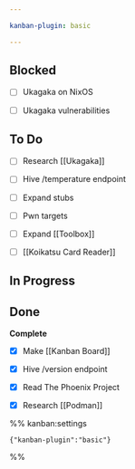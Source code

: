 ```yaml
---

kanban-plugin: basic

---
```


## Blocked

- [ ] Ukagaka on NixOS
- [ ] Ukagaka vulnerabilities


## To Do

- [ ] Research [[Ukagaka]]
- [ ] Hive /temperature endpoint
- [ ] Expand stubs
- [ ] Pwn targets
- [ ] Expand [[Toolbox]]
- [ ] [[Koikatsu Card Reader]]


## In Progress



## Done

**Complete**
- [x] Make [[Kanban Board]]
- [x] Hive /version endpoint
- [x] Read The Phoenix Project
- [x] Research [[Podman]]




%% kanban:settings
```
{"kanban-plugin":"basic"}
```
%%